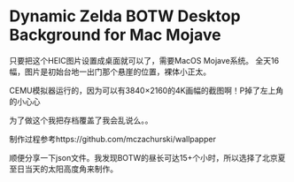 # Dynamic Zelda BOTW Desktop Background for Mac Mojave


只要把这个HEIC图片设置成桌面就可以了，需要MacOS Mojave系统。
全天16幅，图片是初始台地一出门那个悬崖的位置，裸体小正太。

CEMU模拟器运行的，因为可以有3840×2160的4K画幅的截图啊！P掉了左上角的小心心


为了做这个我把存档覆盖了我会乱说么。。


制作过程参考https://github.com/mczachurski/wallpapper

顺便分享一下json文件。我发现BOTW的昼长可达15+个小时，所以选择了北京夏至日当天的太阳高度角来制作。


